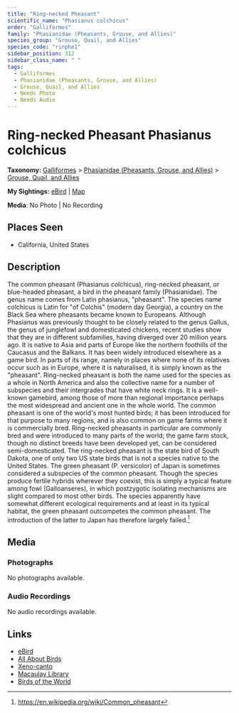 ```yaml
---
title: "Ring-necked Pheasant"
scientific_name: "Phasianus colchicus"
order: "Galliformes"
family: "Phasianidae (Pheasants, Grouse, and Allies)"
species_group: "Grouse, Quail, and Allies"
species_code: "rinphe1"
sidebar_position: 312
sidebar_class_name: " "
tags: 
  - Galliformes
  - Phasianidae (Pheasants, Grouse, and Allies)
  - Grouse, Quail, and Allies
  - Needs Photo
  - Needs Audio
---
```


# Ring-necked Pheasant <span className='sci_name'>Phasianus colchicus</span>

**Taxonomy:** [Galliformes](/tags/galliformes) > [Phasianidae (Pheasants, Grouse, and Allies)](/tags/phasianidae-pheasants-grouse-and-allies) > [Grouse, Quail, and Allies](/tags/grouse-quail-and-allies)

**My Sightings:** [eBird](https://ebird.org/lifelist?r=world&time=life&spp=rinphe1) | [Map](/map?species_code=rinphe1)

**Media**: No Photo | No Recording

## Places Seen

* California, United States

## Description
The common pheasant (Phasianus colchicus), ring-necked pheasant, or blue-headed pheasant, a bird in the pheasant family (Phasianidae). The genus name comes from Latin phasianus, "pheasant". The species name colchicus is Latin for "of Colchis" (modern day Georgia), a country on the Black Sea where pheasants became known to Europeans. Although Phasianus was previously thought to be closely related to the genus Gallus, the genus of junglefowl and domesticated chickens, recent studies show that they are in different subfamilies, having diverged over 20 million years ago.
It is native to Asia and parts of Europe like the northern foothills of the Caucasus and the Balkans. It has been widely introduced elsewhere as a game bird. In parts of its range, namely in places where none of its relatives occur such as in Europe, where it is naturalised, it is simply known as the "pheasant". Ring-necked pheasant is both the name used for the species as a whole in North America and also the collective name for a number of subspecies and their intergrades that have white neck rings.
It is a well-known gamebird, among those of more than regional importance perhaps the most widespread and ancient one in the whole world. The common pheasant is one of the world's most hunted birds; it has been introduced for that purpose to many regions, and is also common on game farms where it is commercially bred. Ring-necked pheasants in particular are commonly bred and were introduced to many parts of the world; the game farm stock, though no distinct breeds have been developed yet, can be considered semi-domesticated. The ring-necked pheasant is the state bird of South Dakota, one of only two US state birds that is not a species native to the United States.
The green pheasant (P. versicolor) of Japan is sometimes considered a subspecies of the common pheasant. Though the species produce fertile hybrids wherever they coexist, this is simply a typical feature among fowl (Galloanseres), in which postzygotic isolating mechanisms are slight compared to most other birds. The species apparently have somewhat different ecological requirements and at least in its typical habitat, the green pheasant outcompetes the common pheasant. The introduction of the latter to Japan has therefore largely failed.[^1]

[^1]: https://en.wikipedia.org/wiki/Common_pheasant

## Media
### Photographs
No photographs available.

### Audio Recordings
No audio recordings available.

## Links
* [eBird](https://ebird.org/species/rinphe1) 
* [All About Birds](https://www.allaboutbirds.org/guide/rinphe1) 
* [Xeno-canto](https://www.xeno-canto.org/species/phasianus-colchicus) 
* [Macaulay Library](https://search.macaulaylibrary.org/catalog?taxonCode=rinphe1&sort=rating_rank_desc)
* [Birds of the World](https://birdsoftheworld.org/bow/species/rinphe1)
